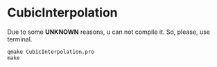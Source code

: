 # CubicInterpolation

Due to some **UNKNOWN** reasons, u can not compile it. So, please, use terminal.
``` 
qmake CubicInterpolation.pro
make
```
